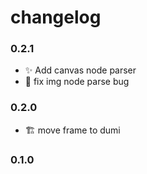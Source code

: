 # changelog

### 0.2.1

- ✨ Add canvas node parser
- 🐛 fix img node parse bug

### 0.2.0

- 🏗 move frame to dumi

### 0.1.0
